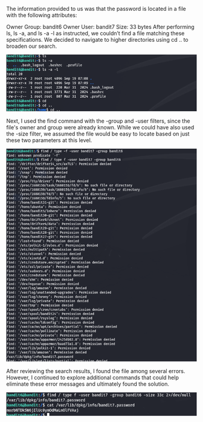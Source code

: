 The information provided to us was that the password is located in a file with the following attributes:

Owner Group: bandit6
Owner User: bandit7
Size: 33 bytes
After performing ls, ls -a, and ls -a -l as instructed, we couldn’t find a file matching these specifications. We decided to navigate to higher directories using cd .. to broaden our search.

![alt text](images/8.png)

Next, I used the find command with the -group and -user filters, since the file's owner and group were already known. While we could have also used the -size filter, we assumed the file would be easy to locate based on just these two parameters at this level.


![alt text](images/9.png)

After reviewing the search results, I found the file among several errors. However, I continued to explore additional commands that could help eliminate these error messages and ultimately found the solution.


![alt text](images/10.png)